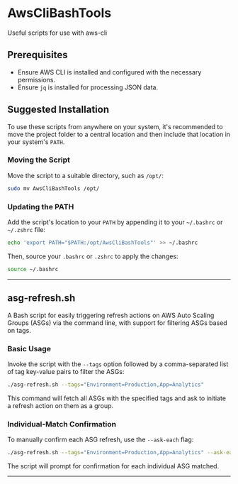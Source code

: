 # AwsCliBashTools
Useful scripts for use with aws-cli

## Prerequisites
- Ensure AWS CLI is installed and configured with the necessary permissions.
- Ensure `jq` is installed for processing JSON data.

## Suggested Installation

To use these scripts from anywhere on your system, it's recommended to move the project folder to a central location and then include that location in your system's `PATH`.

### Moving the Script

Move the script to a suitable directory, such as `/opt/`:
```bash
sudo mv AwsCliBashTools /opt/
```

### Updating the PATH

Add the script's location to your `PATH` by appending it to your `~/.bashrc` or `~/.zshrc` file:
```bash
echo 'export PATH="$PATH:/opt/AwsCliBashTools"' >> ~/.bashrc
```
Then, source your `.bashrc` or `.zshrc` to apply the changes:
```bash
source ~/.bashrc
```

***
## asg-refresh.sh

A Bash script for easily triggering refresh actions on AWS Auto Scaling Groups (ASGs) via the command line, with support for filtering ASGs based on tags.
### Basic Usage
Invoke the script with the `--tags` option followed by a comma-separated list of tag key-value pairs to filter the ASGs:

```bash
./asg-refresh.sh --tags="Environment=Production,App=Analytics"
```

This command will fetch all ASGs with the specified tags and ask to initiate a refresh action on them as a group.

### Individual-Match Confirmation
To manually confirm each ASG refresh, use the `--ask-each` flag:

```bash
./asg-refresh.sh --tags="Environment=Production,App=Analytics" --ask-each
```

The script will prompt for confirmation for each individual ASG matched.

***
